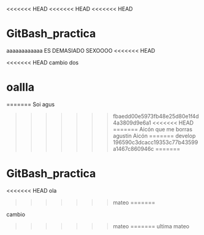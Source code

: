<<<<<<< HEAD
<<<<<<< HEAD
<<<<<<< HEAD
# GitBash_practica

aaaaaaaaaaaa ES DEMASIADO SEXOOOO
<<<<<<< HEAD

<<<<<<< HEAD
cambio dos

oallla
=======
=======
Soi agus
>>>>>>> fbaedd00e5973fb48e25d80e1f4d4a3809d9e6a1
<<<<<<< HEAD
=======
Aicón que me borras agustin
>>>>>>> Aicón
=======
>>>>>>> develop
>>>>>>> 196590c3dcacc19353c77b43599a1467c860946c
=======

# GitBash_practica
<<<<<<< HEAD
ola
>>>>>>> mateo
=======


cambio
>>>>>>> mateo
=======
ultima
>>>>>>> mateo
